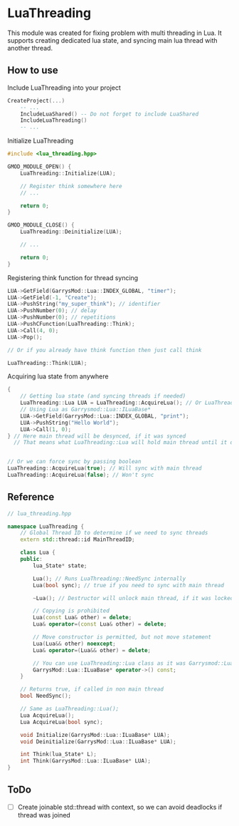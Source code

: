 # LuaThreading

This module was created for fixing problem with multi threading in Lua. 
It supports creating dedicated lua state, and syncing main lua thread with another thread.

## How to use
Include LuaThreading into your project
```lua
CreateProject(...)
    -- ...
    IncludeLuaShared() -- Do not forget to include LuaShared
    IncludeLuaThreading()
    -- ...
```

Initialize LuaThreading
```cpp
#include <lua_threading.hpp>

GMOD_MODULE_OPEN() {
    LuaThreading::Initialize(LUA);

    // Register think somewhere here
    // ...

    return 0;
}

GMOD_MODULE_CLOSE() {
	LuaThreading::Deinitialize(LUA);

    // ...

	return 0;
}
```

Registering think function for thread syncing
```cpp
LUA->GetField(GarrysMod::Lua::INDEX_GLOBAL, "timer");
LUA->GetField(-1, "Create");
LUA->PushString("my_super_think"); // identifier
LUA->PushNumber(0); // delay
LUA->PushNumber(0); // repetitions
LUA->PushCFunction(LuaThreading::Think);
LUA->Call(4, 0);
LUA->Pop();

// Or if you already have think function then just call think

LuaThreading::Think(LUA);
```

Acquiring lua state from anywhere
```cpp
{
    // Getting lua state (and syncing threads if needed)
    LuaThreading::Lua LUA = LuaThreading::AcquireLua(); // Or LuaThreading::Lua();
    // Using Lua as Garrysmod::Lua::ILuaBase*
    LUA->GetField(GarrysMod::Lua::INDEX_GLOBAL, "print");
    LUA->PushString("Hello World");
    LUA->Call(1, 0);
} // Here main thread will be desynced, if it was synced
  // That means what LuaThreading::Lua will hold main thread until it destroyed


// Or we can force sync by passing boolean
LuaThreading::AcquireLua(true); // Will sync with main thread
LuaThreading::AcquireLua(false); // Won't sync
```

## Reference
```cpp
// lua_threading.hpp

namespace LuaThreading {
    // Global Thread ID to determine if we need to sync threads
    extern std::thread::id MainThreadID;

    class Lua {
    public:
        lua_State* state;

        Lua(); // Runs LuaThreading::NeedSync internally
        Lua(bool sync); // true if you need to sync with main thread

        ~Lua(); // Destructor will unlock main thread, if it was locked

        // Copying is prohibited
        Lua(const Lua& other) = delete;
        Lua& operator=(const Lua& other) = delete;

        // Move constructor is permitted, but not move statement
        Lua(Lua&& other) noexcept;
        Lua& operator=(Lua&& other) = delete;

        // You can use LuaThreading::Lua class as it was Garrysmod::Lua::ILuaBase*
        GarrysMod::Lua::ILuaBase* operator->() const;
    }

    // Returns true, if called in non main thread
    bool NeedSync();

    // Same as LuaThreading::Lua();
    Lua AcquireLua();
    Lua AcquireLua(bool sync);

    void Initialize(GarrysMod::Lua::ILuaBase* LUA);
    void Deinitialize(GarrysMod::Lua::ILuaBase* LUA);

    int Think(lua_State* L);
    int Think(GarrysMod::Lua::ILuaBase* LUA);
}
```

## ToDo
- [ ] Create joinable std::thread with context, so we can avoid deadlocks if thread was joined
